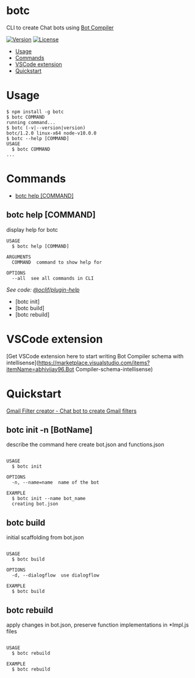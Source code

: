 botc
====

CLI to create Chat bots using [Bot Compiler](https://abhivijay96.gitbooks.io/bot-compiler/content/quickstart.html)

[![Version](https://img.shields.io/npm/v/botc.svg)](https://npmjs.org/package/botc)
[![License](https://img.shields.io/npm/l/botc.svg)](https://github.com/bot-compiler/botc/blob/master/package.json)

<!-- toc -->
* [Usage](#usage)
* [Commands](#commands)
* [VSCode extension ](#vs-code-extension)
* [Quickstart](#quickstart)
<!-- tocstop -->
# Usage
<!-- usage -->
```sh-session
$ npm install -g botc
$ botc COMMAND
running command...
$ botc (-v|--version|version)
botc/1.2.0 linux-x64 node-v10.0.0
$ botc --help [COMMAND]
USAGE
  $ botc COMMAND
...
```
<!-- usagestop -->
# Commands
<!-- commands -->
* [botc help [COMMAND]](#botc-help-command)

## botc help [COMMAND]

display help for botc

```
USAGE
  $ botc help [COMMAND]

ARGUMENTS
  COMMAND  command to show help for

OPTIONS
  --all  see all commands in CLI
```

_See code: [@oclif/plugin-help](https://github.com/oclif/plugin-help/blob/v1.2.1/src/commands/help.ts)_
<!-- commandsstop -->
* [botc init]
* [botc build]
* [botc rebuild]

# VSCode extension 
[Get VSCode extension here to start writing Bot Compiler schema with intellisense](https://marketplace.visualstudio.com/items?itemName=abhivijay96.Bot Compiler-schema-intellisense)

# Quickstart
[Gmail Filter creator - Chat bot to create Gmail filters](https://abhivijay96.gitbooks.io/bot-compiler/content/quickstart.html)

## botc init -n [BotName]

describe the command here
create bot.json and functions.json
```

USAGE
  $ botc init

OPTIONS
  -n, --name=name  name of the bot

EXAMPLE
  $ botc init --name bot_name
  creating bot.json
```

## botc build
initial scaffolding from bot.json
```

USAGE
  $ botc build

OPTIONS
  -d, --dialogflow  use dialogflow

EXAMPLE
  $ botc build
```

## botc rebuild
apply changes in bot.json, preserve function implementations in *Impl.js files
```

USAGE
  $ botc rebuild

EXAMPLE
  $ botc rebuild
```
